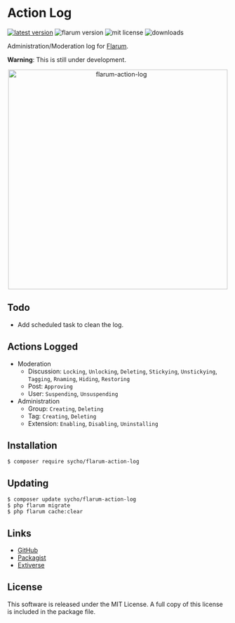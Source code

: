 # Action Log
[![latest version](https://img.shields.io/packagist/v/sycho/flarum-action-log.svg?style=flat-square)](https://packagist.org/packages/sycho/flarum-action-log)
![flarum version](https://img.shields.io/badge/flarum-%5E0.1.0--beta.14-%23e7742e?style=flat-square)
![mit license](https://img.shields.io/badge/license-MIT-green.svg?style=flat-square&color=green)
![downloads](https://img.shields.io/packagist/dt/sycho/flarum-action-log?color=%23f28d1a&style=flat-square)

Administration/Moderation log for [Flarum](https://github.com/flarum/flarum).

**Warning**: This is still under development.

<p align=center>
<img src="https://user-images.githubusercontent.com/20267363/87606561-32366680-c6f3-11ea-86a5-2c5d59ebdd78.png" alt="flarum-action-log" width="500">
</p>

## Todo
* Add scheduled task to clean the log.

## Actions Logged
* Moderation
  - Discussion: `Locking`, `Unlocking`, `Deleting`, `Stickying`, `Unstickying`, `Tagging`, `Rnaming`, `Hiding`, `Restoring`
  - Post: `Approving`
  - User: `Suspending`, `Unsuspending`
* Administration
  - Group: `Creating`, `Deleting`
  - Tag: `Creating`, `Deleting`
  - Extension: `Enabling`, `Disabling`, `Uninstalling`

## Installation
```ssh
$ composer require sycho/flarum-action-log
```

## Updating
```ssh
$ composer update sycho/flarum-action-log
$ php flarum migrate
$ php flarum cache:clear
```

## Links
* [GitHub](https://github.com/SychO9/flarum-action-log)
* [Packagist](https://packagist.org/packages/sycho/flarum-action-log)
* [Extiverse](https://extiverse.com/extension/sycho/flarum-action-log)

## License
This software is released under the MIT License. A full copy of this license is included in the package file.
